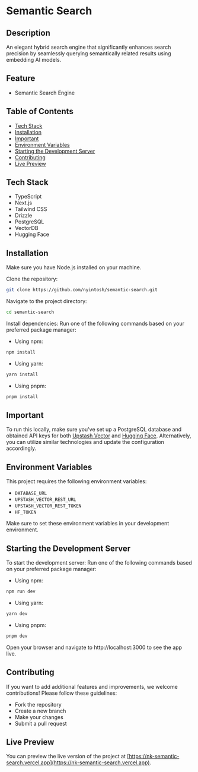 # Semantic Search

## Description

An elegant hybrid search engine that significantly enhances search precision by seamlessly querying semantically related results using embedding AI models.

## Feature

- Semantic Search Engine

## Table of Contents

- [Tech Stack](#tech-stack)
- [Installation](#installation)
- [Important](#important)
- [Environment Variables](#environment-variables)
- [Starting the Development Server](#starting-the-development-server)
- [Contributing](#contributing)
- [Live Preview](#live-preview)

## Tech Stack

- TypeScript
- Next.js
- Tailwind CSS
- Drizzle
- PostgreSQL
- VectorDB
- Hugging Face

## Installation

Make sure you have Node.js installed on your machine.

Clone the repository:

```bash
git clone https://github.com/nyintosh/semantic-search.git
```

Navigate to the project directory:

```bash
cd semantic-search
```

Install dependencies:
Run one of the following commands based on your preferred package manager:

- Using npm:

```bash
npm install
```

- Using yarn:

```bash
yarn install
```

- Using pnpm:

```bash
pnpm install
```

## Important

To run this locally, make sure you've set up a PostgreSQL database and obtained API keys for both [Upstash Vector](https://upstash.com/docs/vector/overall/whatisvector) and [Hugging Face](https://huggingface.co). Alternatively, you can utilize similar technologies and update the configuration accordingly.

## Environment Variables

This project requires the following environment variables:

- `DATABASE_URL`
- `UPSTASH_VECTOR_REST_URL`
- `UPSTASH_VECTOR_REST_TOKEN`
- `HF_TOKEN`

Make sure to set these environment variables in your development environment.

## Starting the Development Server

To start the development server:
Run one of the following commands based on your preferred package manager:

- Using npm:

```bash
npm run dev
```

- Using yarn:

```bash
yarn dev
```

- Using pnpm:

```bash
pnpm dev
```

Open your browser and navigate to http://localhost:3000 to see the app live.

## Contributing

If you want to add additional features and improvements, we welcome contributions! Please follow these guidelines:

- Fork the repository
- Create a new branch
- Make your changes
- Submit a pull request

## Live Preview

You can preview the live version of the project at [https://nk-semantic-search.vercel.app](https://nk-semantic-search.vercel.app).
